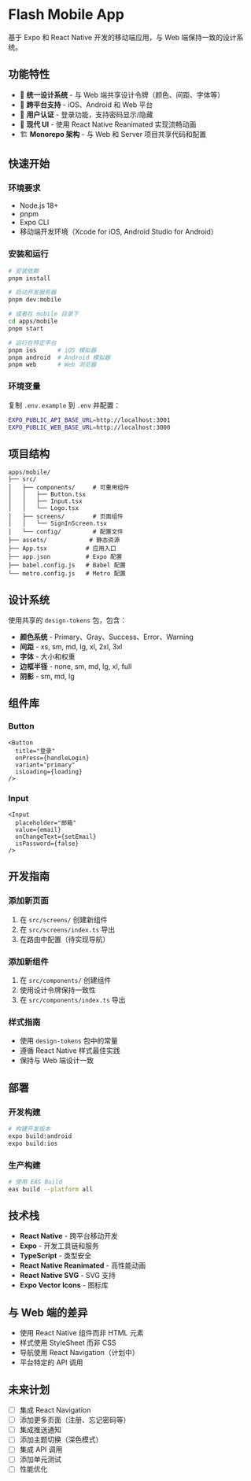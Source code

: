 # Flash Mobile App

基于 Expo 和 React Native 开发的移动端应用，与 Web 端保持一致的设计系统。

## 功能特性

- 🎨 **统一设计系统** - 与 Web 端共享设计令牌（颜色、间距、字体等）
- 📱 **跨平台支持** - iOS、Android 和 Web 平台
- 🔐 **用户认证** - 登录功能，支持密码显示/隐藏
- 🎯 **现代 UI** - 使用 React Native Reanimated 实现流畅动画
- 🏗️ **Monorepo 架构** - 与 Web 和 Server 项目共享代码和配置

## 快速开始

### 环境要求

- Node.js 18+
- pnpm
- Expo CLI
- 移动端开发环境（Xcode for iOS, Android Studio for Android）

### 安装和运行

```bash
# 安装依赖
pnpm install

# 启动开发服务器
pnpm dev:mobile

# 或者在 mobile 目录下
cd apps/mobile
pnpm start

# 运行在特定平台
pnpm ios      # iOS 模拟器
pnpm android  # Android 模拟器
pnpm web      # Web 浏览器
```

### 环境变量

复制 `.env.example` 到 `.env` 并配置：

```bash
EXPO_PUBLIC_API_BASE_URL=http://localhost:3001
EXPO_PUBLIC_WEB_BASE_URL=http://localhost:3000
```

## 项目结构

```
apps/mobile/
├── src/
│   ├── components/     # 可重用组件
│   │   ├── Button.tsx
│   │   ├── Input.tsx
│   │   └── Logo.tsx
│   ├── screens/        # 页面组件
│   │   └── SignInScreen.tsx
│   └── config/         # 配置文件
├── assets/            # 静态资源
├── App.tsx           # 应用入口
├── app.json          # Expo 配置
├── babel.config.js   # Babel 配置
└── metro.config.js   # Metro 配置
```

## 设计系统

使用共享的 `design-tokens` 包，包含：

- **颜色系统** - Primary、Gray、Success、Error、Warning
- **间距** - xs, sm, md, lg, xl, 2xl, 3xl
- **字体** - 大小和权重
- **边框半径** - none, sm, md, lg, xl, full
- **阴影** - sm, md, lg

## 组件库

### Button
```tsx
<Button
  title="登录"
  onPress={handleLogin}
  variant="primary"
  isLoading={loading}
/>
```

### Input
```tsx
<Input
  placeholder="邮箱"
  value={email}
  onChangeText={setEmail}
  isPassword={false}
/>
```

## 开发指南

### 添加新页面

1. 在 `src/screens/` 创建新组件
2. 在 `src/screens/index.ts` 导出
3. 在路由中配置（待实现导航）

### 添加新组件

1. 在 `src/components/` 创建组件
2. 使用设计令牌保持一致性
3. 在 `src/components/index.ts` 导出

### 样式指南

- 使用 `design-tokens` 包中的常量
- 遵循 React Native 样式最佳实践
- 保持与 Web 端设计一致

## 部署

### 开发构建

```bash
# 构建开发版本
expo build:android
expo build:ios
```

### 生产构建

```bash
# 使用 EAS Build
eas build --platform all
```

## 技术栈

- **React Native** - 跨平台移动开发
- **Expo** - 开发工具链和服务
- **TypeScript** - 类型安全
- **React Native Reanimated** - 高性能动画
- **React Native SVG** - SVG 支持
- **Expo Vector Icons** - 图标库

## 与 Web 端的差异

- 使用 React Native 组件而非 HTML 元素
- 样式使用 StyleSheet 而非 CSS
- 导航使用 React Navigation（计划中）
- 平台特定的 API 调用

## 未来计划

- [ ] 集成 React Navigation
- [ ] 添加更多页面（注册、忘记密码等）
- [ ] 集成推送通知
- [ ] 添加主题切换（深色模式）
- [ ] 集成 API 调用
- [ ] 添加单元测试
- [ ] 性能优化
